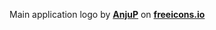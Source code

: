 Main application logo by [**AnjuP**](https://freeicons.io/profile/3031) on [**freeicons.io**](https://freeicons.io)
